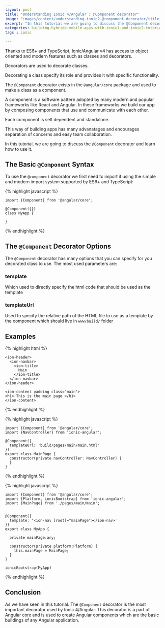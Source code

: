 ```yaml
---
layout: post
title: "Understanding Ionic 4/Angular : @Component decorator"
image: "images/content/understanding-ionic2-@component-decorator/titleimage.png"
excerpt: "In this tutorial we are going to discuss the @Component decorator in Ionic 2 and learn how to use it"
categories: building-hybride-mobile-apps-with-ionic1-and-ionic2-tutorials
tags : ionic 

---
```


<a data-pin-do="embedPin" data-pin-width="large" href="https://www.pinterest.com/pin/427490189612764245/"></a>


Thanks to ES6+ and TypeScript, Ionic/Angular v4 has access to object oriented and modern features such as classes and decorators. 

Decorators are used to decorate classes. 

Decorating a class specify its role and provides it with specific functionality.

The `@Component` decorator exists in the `@angular/core` package and used to make a class as a component.

A component is a software pattern adopted by many modern and popular frameworks like React and Angular. In these frameworks we build our app by composing components that use and communicate with each other.

Each component is self dependent and standalone. 

This way of building apps has many advanatages and encourages separation of concerns and easy team collaboration.

In this tutorial, we are going to discuss the `@Component` decorator and learn how to use it.



## The Basic `@Component` Syntax 

To use the `@component` decorator we first need to import it using the simple and modern import system supported by ES6+ and TypeScript: 

{% highlight javascript %}

	import {Component} from '@angular/core';
	
	@Component({})
	class MyApp {

	}


{% endhighlight %}

## The `@Component` Decorator Options


The `@Component` decorator has many options that you can specify for you decorated class to use. The most used parameters are:

### template 

Which used to directly specify the html code that should be used as the template 

### templateUrl

Used to specify the relative path of the HTML file to use as a template by the component which should live in `www/build/` folder

## Examples

{% highlight html %}
	
	<ion-header>
	  <ion-navbar>
	    <ion-title>
	      Main
	    </ion-title>
	  </ion-navbar>
	</ion-header>

	<ion-content padding class="main">
	<h1> This is the main page </h1>
	</ion-content>

{% endhighlight %}


{% highlight javascript %}
	
	import {Component} from '@angular/core';
	import {NavController} from 'ionic-angular';

	@Component({
	  templateUrl: 'build/pages/main/main.html'
	})
	export class MainPage {
	  constructor(private navController: NavController) {
	  }
	}

{% endhighlight %}

{% highlight javascript %}

	import {Component} from '@angular/core';
	import {Platform, ionicBootstrap} from 'ionic-angular';
	import {MainPage} from './pages/main/main';


	@Component({
	  template: '<ion-nav [root]="mainPage"></ion-nav>'
	})
	export class MyApp {

	  private mainPage:any;

	  constructor(private platform:Platform) {
	    this.mainPage = MainPage;
	  }
	}

	ionicBootstrap(MyApp)

{% endhighlight %}



## Conclusion


As we have seen in this tutorial. The `@Component` decorator is the most important decorator used by Ionic 4/Angular. This decorator is a part of Angular core and is used to create Angular components which are the basic buildings of any Angular application.


